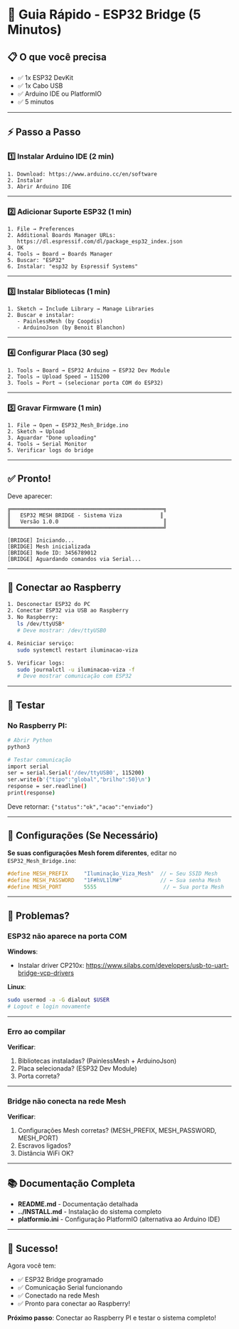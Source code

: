 # 🚀 Guia Rápido - ESP32 Bridge (5 Minutos)

## 📋 O que você precisa

- ✅ 1x ESP32 DevKit
- ✅ 1x Cabo USB
- ✅ Arduino IDE ou PlatformIO
- ✅ 5 minutos

---

## ⚡ Passo a Passo

### 1️⃣ Instalar Arduino IDE (2 min)

```
1. Download: https://www.arduino.cc/en/software
2. Instalar
3. Abrir Arduino IDE
```

---

### 2️⃣ Adicionar Suporte ESP32 (1 min)

```
1. File → Preferences
2. Additional Boards Manager URLs:
   https://dl.espressif.com/dl/package_esp32_index.json
3. OK
4. Tools → Board → Boards Manager
5. Buscar: "ESP32"
6. Instalar: "esp32 by Espressif Systems"
```

---

### 3️⃣ Instalar Bibliotecas (1 min)

```
1. Sketch → Include Library → Manage Libraries
2. Buscar e instalar:
   - PainlessMesh (by Coopdis)
   - ArduinoJson (by Benoit Blanchon)
```

---

### 4️⃣ Configurar Placa (30 seg)

```
1. Tools → Board → ESP32 Arduino → ESP32 Dev Module
2. Tools → Upload Speed → 115200
3. Tools → Port → (selecionar porta COM do ESP32)
```

---

### 5️⃣ Gravar Firmware (1 min)

```
1. File → Open → ESP32_Mesh_Bridge.ino
2. Sketch → Upload
3. Aguardar "Done uploading"
4. Tools → Serial Monitor
5. Verificar logs do bridge
```

---

## ✅ Pronto!

Deve aparecer:

```
╔════════════════════════════════════════════════╗
║   ESP32 MESH BRIDGE - Sistema Viza            ║
║   Versão 1.0.0                                 ║
╚════════════════════════════════════════════════╝

[BRIDGE] Iniciando...
[BRIDGE] Mesh inicializada
[BRIDGE] Node ID: 3456789012
[BRIDGE] Aguardando comandos via Serial...
```

---

## 🔌 Conectar ao Raspberry

```bash
1. Desconectar ESP32 do PC
2. Conectar ESP32 via USB ao Raspberry
3. No Raspberry:
   ls /dev/ttyUSB*
   # Deve mostrar: /dev/ttyUSB0

4. Reiniciar serviço:
   sudo systemctl restart iluminacao-viza

5. Verificar logs:
   sudo journalctl -u iluminacao-viza -f
   # Deve mostrar comunicação com ESP32
```

---

## 🧪 Testar

### No Raspberry PI:

```bash
# Abrir Python
python3

# Testar comunicação
import serial
ser = serial.Serial('/dev/ttyUSB0', 115200)
ser.write(b'{"tipo":"global","brilho":50}\n')
response = ser.readline()
print(response)
```

Deve retornar: `{"status":"ok","acao":"enviado"}`

---

## 🎯 Configurações (Se Necessário)

**Se suas configurações Mesh forem diferentes**, editar no `ESP32_Mesh_Bridge.ino`:

```cpp
#define MESH_PREFIX     "Iluminação_Viza_Mesh"  // ← Seu SSID Mesh
#define MESH_PASSWORD   "1F#hVL1lM#"            // ← Sua senha Mesh
#define MESH_PORT       5555                     // ← Sua porta Mesh
```

---

## 🐛 Problemas?

### ESP32 não aparece na porta COM

**Windows**:
- Instalar driver CP210x: https://www.silabs.com/developers/usb-to-uart-bridge-vcp-drivers

**Linux**:
```bash
sudo usermod -a -G dialout $USER
# Logout e login novamente
```

---

### Erro ao compilar

**Verificar**:
1. Bibliotecas instaladas? (PainlessMesh + ArduinoJson)
2. Placa selecionada? (ESP32 Dev Module)
3. Porta correta?

---

### Bridge não conecta na rede Mesh

**Verificar**:
1. Configurações Mesh corretas? (MESH_PREFIX, MESH_PASSWORD, MESH_PORT)
2. Escravos ligados?
3. Distância WiFi OK?

---

## 📚 Documentação Completa

- **README.md** - Documentação detalhada
- **../INSTALL.md** - Instalação do sistema completo
- **platformio.ini** - Configuração PlatformIO (alternativa ao Arduino IDE)

---

## 🎉 Sucesso!

Agora você tem:
- ✅ ESP32 Bridge programado
- ✅ Comunicação Serial funcionando
- ✅ Conectado na rede Mesh
- ✅ Pronto para conectar ao Raspberry!

**Próximo passo**: Conectar ao Raspberry PI e testar o sistema completo!
